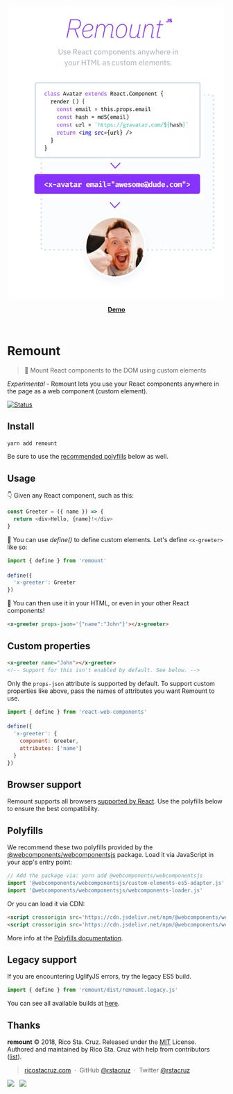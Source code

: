 <br>

<p align='center'><img src='docs/images/remount.png' width='500'></p>

<p align='center'><a href='https://codepen.io/rstacruz/pen/EpBZRv?editors=1010'><b>Demo</b></a></p>

<br>

# Remount

> :electric_plug: Mount React components to the DOM using custom elements

*Experimental* - Remount lets you use your React components anywhere in the page as a web component (custom element).

[![Status](https://travis-ci.org/rstacruz/remount.svg?branch=master)](https://travis-ci.org/rstacruz/remount "See test builds")

## Install

```sh
yarn add remount
```

Be sure to use the [recommended polyfills](#polyfills) below as well.

## Usage

:point_down: Given any React component, such as this:

```js
const Greeter = ({ name }) => {
  return <div>Hello, {name}!</div>
}
```

:pencil: You can use *define()* to define custom elements. Let's define `<x-greeter>` like so:

```js
import { define } from 'remount'

define({
  'x-greeter': Greeter
})
```

:tada: You can then use it in your HTML, or even in your other React components!

```html
<x-greeter props-json='{"name":"John"}'></x-greeter>
```

## Custom properties

```html
<x-greeter name="John"></x-greeter>
<!-- Support for this isn't enabled by default. See below. -->
```

Only the `props-json` attribute is supported by default. To support custom properties like above, pass the names of attributes you want Remount to use.

```js
import { define } from 'react-web-components'

define({
  'x-greeter': {
    component: Greeter,
    attributes: ['name']
  }
})
```

## Browser support

Remount supports all browsers [supported by React](https://reactjs.org/docs/react-dom.html#browser-support). Use the polyfills below to ensure the best compatibility.

## Polyfills

We recommend these two polyfills provided by the [@webcomponents/webcomponentsjs][@webcomponents/webcomponentsjs] package. Load it via JavaScript in your app's entry point:

```js
// Add the package via: yarn add @webcomponents/webcomponentsjs
import '@webcomponents/webcomponentsjs/custom-elements-es5-adapter.js'
import '@webcomponents/webcomponentsjs/webcomponents-loader.js'
```

Or you can load it via CDN:

```html
<script crossorigin src='https://cdn.jsdelivr.net/npm/@webcomponents/webcomponentsjs@2.0.4/custom-elements-es5-adapter.js'></script>
<script crossorigin src='https://cdn.jsdelivr.net/npm/@webcomponents/webcomponentsjs@2.0.4/webcomponents-loader.js'></script>
```

[@webcomponents/webcomponentsjs]: https://yarn.pm/@webcomponents/webcomponentsjs

More info at the [Polyfills documentation](./docs/polyfills.md).

## Legacy support

If you are encountering UglifyJS errors, try the legacy ES5 build.

```js
import { define } from 'remount/dist/remount.legacy.js'
```

You can see all available builds at [here](https://cdn.jsdelivr.net/npm/remount/dist).

## Thanks

**remount** © 2018, Rico Sta. Cruz. Released under the [MIT] License.<br>
Authored and maintained by Rico Sta. Cruz with help from contributors ([list][contributors]).

> [ricostacruz.com](http://ricostacruz.com) &nbsp;&middot;&nbsp;
> GitHub [@rstacruz](https://github.com/rstacruz) &nbsp;&middot;&nbsp;
> Twitter [@rstacruz](https://twitter.com/rstacruz)

[![](https://img.shields.io/github/followers/rstacruz.svg?style=social&label=@rstacruz)](https://github.com/rstacruz) &nbsp;
[![](https://img.shields.io/twitter/follow/rstacruz.svg?style=social&label=@rstacruz)](https://twitter.com/rstacruz)

[mit]: http://mit-license.org/
[contributors]: http://github.com/rstacruz/remount/contributors

